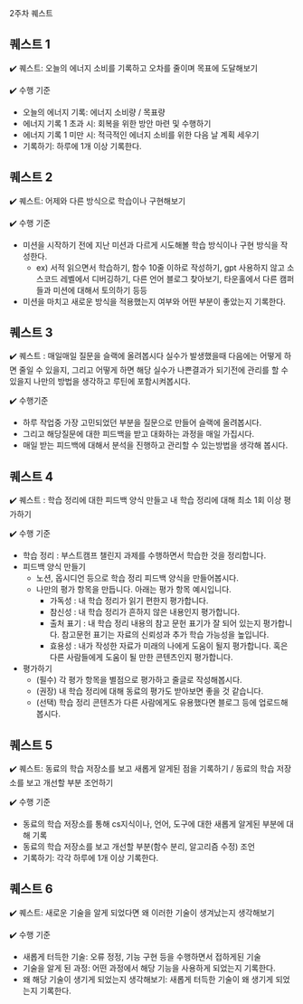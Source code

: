 2주차 퀘스트 

## 퀘스트 1
✔️ 퀘스트: 오늘의 에너지 소비를 기록하고 오차를 줄이며 목표에 도달해보기

✔️ 수행 기준

- 오늘의 에너지 기록: 에너지 소비량 / 목표량
- 에너지 기록 1 초과 시: 회복을 위한 방안 마련 및 수행하기
- 에너지 기록 1 미만 시: 적극적인 에너지 소비를 위한 다음 날 계획 세우기
- 기록하기: 하루에 1개 이상 기록한다.

## 퀘스트 2   
✔️ 퀘스트: 어제와 다른 방식으로 학습이나 구현해보기

✔️ 수행 기준

- 미션을 시작하기 전에 지난 미션과 다르게 시도해볼 학습 방식이나 구현 방식을 작성한다.
    - ex) 서적 읽으면서 학습하기, 함수 10줄 이하로 작성하기, gpt 사용하지 않고 소스코드 레벨에서 디버깅하기, 다른 언어 블로그 찾아보기, 타운홀에서 다른 캠퍼들과 미션에 대해서 토의하기 등등
- 미션을 마치고 새로운 방식을 적용했는지 여부와 어떤 부분이 좋았는지 기록한다.

## 퀘스트 3
✔️ 퀘스트 : 매일매일 질문을 슬랙에 올려봅시다 실수가 발생했을때 다음에는 어떻게 하면 줄일 수 있을지, 그리고 어떻게 하면 해당 실수가 나쁜결과가 되기전에 관리를 할 수 있을지 나만의 방법을 생각하고 루틴에 포함시켜봅시다.

✔️ 수행기준  

- 하루 작업중 가장 고민되었던 부분을 질문으로 만들어 슬랙에 올려봅시다.
- 그리고 해당질문에 대한 피드백을 받고 대화하는 과정을 매일 가집시다.      
- 매일 받는 피드백에 대해서 분석을 진행하고 관리할 수 있는방법을 생각해 봅시다.

## 퀘스트 4
✔️ 퀘스트 : 학습 정리에 대한 피드백 양식 만들고 내 학습 정리에 대해 최소 1회 이상 평가하기

✔️ 수행 기준

- 학습 정리 : 부스트캠프 챌린지 과제를 수행하면서 학습한 것을 정리합니다. 
- 피드백 양식 만들기
    - 노션, 옵시디언 등으로 학습 정리 피드백 양식을 만들어봅시다.
    - 나만의 평가 항목을 만듭니다. 아래는 평가 항목 예시입니다.
        - 가독성 : 내 학습 정리가 읽기 편한지 평가합니다.
        - 참신성 : 내 학습 정리가 흔하지 않은 내용인지 평가합니다.
        - 출처 표기 : 내 학습 정리 내용의 참고 문헌 표기가 잘 되어 있는지 평가합니다. 참고문헌 표기는 자료의 신뢰성과 추가 학습 가능성을 높입니다.
        - 효용성 : 내가 작성한 자료가 미래의 나에게 도움이 될지 평가합니다. 혹은 다른 사람들에게 도움이 될 만한 콘텐츠인지 평가합니다.
- 평가하기
    - (필수) 각 평가 항목을 별점으로 평가하고 줄글로 작성해봅시다.
    - (권장) 내 학습 정리에 대해 동료의 평가도 받아보면 좋을 것 같습니다.
    - (선택) 학습 정리 콘텐츠가 다른 사람에게도 유용했다면 블로그 등에 업로드해봅시다.

## 퀘스트 5
✔️ 퀘스트: 동료의 학습 저장소를 보고 새롭게 알게된 점을 기록하기 / 동료의 학습 저장소를 보고 개선할 부분 조언하기

✔️ 수행 기준

- 동료의 학습 저장소를 통해 cs지식이나, 언어, 도구에 대한 새롭게 알게된 부분에 대해 기록
- 동료의 학습 저장소를 보고 개선할 부분(함수 분리, 알고리즘 수정) 조언
- 기록하기: 각각 하루에 1개 이상 기록한다.

## 퀘스트 6
✔️ 퀘스트: 새로운 기술을 알게 되었다면 왜 이러한 기술이 생겨났는지 생각해보기

✔️ 수행 기준

- 새롭게 터득한 기술: 오류 정정, 기능 구현 등을 수행하면서 접하게된 기술
- 기술을 알게 된 과정: 어떤 과정에서 해당 기능을 사용하게 되었는지 기록한다.
- 왜 해당 기술이 생기게 되었는지 생각해보기: 새롭게 터득한 기술이 왜 생기게 되었는지 기록한다.
